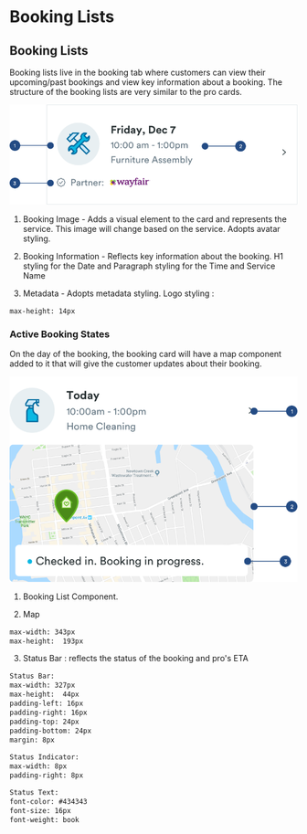 # Booking Lists

## Booking Lists

Booking lists live in the booking tab where customers can view their upcoming/past bookings and view key information about a booking. The structure of the booking lists are very similar to the pro cards.

![](../../.gitbook/assets/booking-list.png)

1. Booking Image - Adds a visual element to the card and represents the service. This image will change based on the service. Adopts avatar styling.

2. Booking Information - Reflects key information about the booking. H1 styling for the Date and Paragraph styling for the Time and Service Name

3. Metadata - Adopts metadata styling. Logo styling :

```text
max-height: 14px
```

### Active Booking States

On the day of the booking, the booking card will have a map component added to it that will give the customer updates about their booking.

![](../../.gitbook/assets/active-booking.png)

1. Booking List Component.

2. Map

```text
max-width: 343px
max-height:  193px
```

3. Status Bar : reflects the status of the booking and pro's ETA

```text
Status Bar:
max-width: 327px
max-height:  44px
padding-left: 16px
padding-right: 16px
padding-top: 24px
padding-bottom: 24px
margin: 8px
```

```text
Status Indicator:
max-width: 8px
padding-right: 8px
```

```text
Status Text:
font-color: #434343
font-size: 16px
font-weight: book
```

